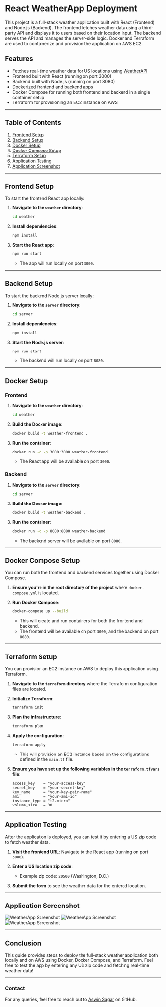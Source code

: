 # React WeatherApp Deployment

This project is a full-stack weather application built with React (Frontend) and Node.js (Backend). The frontend fetches weather data using a third-party API and displays it to users based on their location input. The backend serves the API and manages the server-side logic. Docker and Terraform are used to containerize and provision the application on AWS EC2.

## Features

- Fetches real-time weather data for US locations using [WeatherAPI](https://openweathermap.org/api)
- Frontend built with React (running on port 3000)
- Backend built with Node.js (running on port 8080)
- Dockerized frontend and backend apps
- Docker Compose for running both frontend and backend in a single container setup
- Terraform for provisioning an EC2 instance on AWS

---

## Table of Contents

1. [Frontend Setup](#frontend-setup)
2. [Backend Setup](#backend-setup)
3. [Docker Setup](#docker-setup)
4. [Docker Compose Setup](#docker-compose-setup)
5. [Terraform Setup](#terraform-setup)
6. [Application Testing](#application-testing)
7. [Application Screenshot](#application-screenshot)

---

## Frontend Setup

To start the frontend React app locally:

1. **Navigate to the `weather` directory**:
    ```bash
    cd weather
    ```

2. **Install dependencies**:
    ```bash
    npm install
    ```

3. **Start the React app**:
    ```bash
    npm run start
    ```

   - The app will run locally on port `3000`.

---

## Backend Setup

To start the backend Node.js server locally:

1. **Navigate to the `server` directory**:
    ```bash
    cd server
    ```

2. **Install dependencies**:
    ```bash
    npm install
    ```

3. **Start the Node.js server**:
    ```bash
    npm run start
    ```

   - The backend will run locally on port `8080`.

---

## Docker Setup

### Frontend

1. **Navigate to the `weather` directory**:
    ```bash
    cd weather
    ```

2. **Build the Docker image**:
    ```bash
    docker build -t weather-frontend .
    ```

3. **Run the container**:
    ```bash
    docker run -d -p 3000:3000 weather-frontend
    ```

   - The React app will be available on port `3000`.

### Backend

1. **Navigate to the `server` directory**:
    ```bash
    cd server
    ```

2. **Build the Docker image**:
    ```bash
    docker build -t weather-backend .
    ```

3. **Run the container**:
    ```bash
    docker run -d -p 8080:8080 weather-backend
    ```

   - The backend server will be available on port `8080`.

---

## Docker Compose Setup

You can run both the frontend and backend services together using Docker Compose.

1. **Ensure you're in the root directory of the project** where `docker-compose.yml` is located.

2. **Run Docker Compose**:
    ```bash
    docker-compose up --build
    ```

   - This will create and run containers for both the frontend and backend.
   - The frontend will be available on port `3000`, and the backend on port `8080`.

---

## Terraform Setup

You can provision an EC2 instance on AWS to deploy this application using Terraform.

1. **Navigate to the `terraform` directory** where the Terraform configuration files are located.

2. **Initialize Terraform**:
    ```bash
    terraform init
    ```

3. **Plan the infrastructure**:
    ```bash
    terraform plan
    ```

4. **Apply the configuration**:
    ```bash
    terraform apply
    ```

   - This will provision an EC2 instance based on the configurations defined in the `main.tf` file.

5. **Ensure you have set up the following variables in the `terraform.tfvars` file**:
    ```hcl
    access_key    = "your-access-key"
    secret_key    = "your-secret-key"
    key_name      = "your-key-pair-name"
    ami           = "your-ami-id"
    instance_type = "t2.micro"
    volume_size   = 30
    ```

---

## Application Testing

After the application is deployed, you can test it by entering a US zip code to fetch weather data.

1. **Visit the frontend URL**: Navigate to the React app (running on port `3000`).

2. **Enter a US location zip code**:
    - Example zip code: `20500` (Washington, D.C.)

3. **Submit the form** to see the weather data for the entered location.

---

## Application Screenshot

![WeatherApp Screenshot](./screenshots/UI.jpg)
![WeatherApp Screenshot](./screenshots/UI2.jpg)
![WeatherApp Screenshot](./screenshots/ServerPostMan.jpg)

---

## Conclusion

This guide provides steps to deploy the full-stack weather application both locally and on AWS using Docker, Docker Compose, and Terraform. Feel free to test the app by entering any US zip code and fetching real-time weather data!

---

### Contact

For any queries, feel free to reach out to [Aswin Sagar](https://github.com/aswinsagar12) on GitHub.
